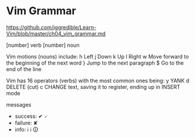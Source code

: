 # Vim Grammar

https://github.com/iggredible/Learn-Vim/blob/master/ch04_vim_grammar.md

[number] verb [number] noun


Vim motions (nouns) include:
    h    Left
    j    Down
    k    Up
    l    Right
    w    Move forward to the beginning of the next word
    }    Jump to the next paragraph
    $    Go to the end of the line

Vim has 16 operators (verbs) with the most common ones being:
    y    YANK
    d    DELETE (cut)
    c    CHANGE text, saving it to register, ending up in INSERT mode

messages
- success: ✔ 🗸
- failure: ✘
- info: ℹ ℹ️ 🛈
